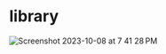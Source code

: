 # library

![Screenshot 2023-10-08 at 7 41 28 PM](https://github.com/remosrulloda/library/assets/50937757/5117891c-495b-43dc-b2ba-60e53d46b68b)
